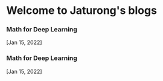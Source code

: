 # Welcome to Jaturong's blogs

### Math for Deep Learning
[Jan 15, 2022]

### Math for Deep Learning
[Jan 15, 2022]
